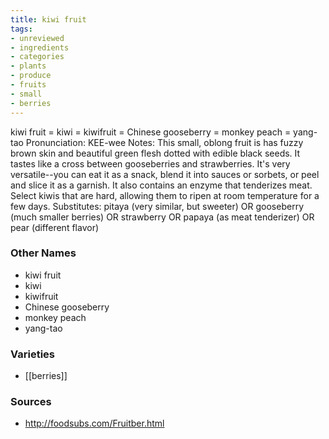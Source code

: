 ```yaml
---
title: kiwi fruit
tags:
- unreviewed
- ingredients
- categories
- plants
- produce
- fruits
- small
- berries
---
```

kiwi fruit = kiwi = kiwifruit = Chinese gooseberry = monkey peach = yang-tao Pronunciation: KEE-wee Notes: This small, oblong fruit is has fuzzy brown skin and beautiful green flesh dotted with edible black seeds. It tastes like a cross between gooseberries and strawberries. It's very versatile--you can eat it as a snack, blend it into sauces or sorbets, or peel and slice it as a garnish. It also contains an enzyme that tenderizes meat. Select kiwis that are hard, allowing them to ripen at room temperature for a few days. Substitutes: pitaya (very similar, but sweeter) OR gooseberry (much smaller berries) OR strawberry OR papaya (as meat tenderizer) OR pear (different flavor)

### Other Names

* kiwi fruit
* kiwi
* kiwifruit
* Chinese gooseberry
* monkey peach
* yang-tao

### Varieties

* [[berries]]

### Sources
* http://foodsubs.com/Fruitber.html
